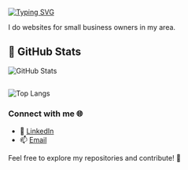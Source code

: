 [![Typing SVG](https://readme-typing-svg.demolab.com?font=winky+sans&weight=900&size=30&pause=1000&color=FFFFFF&width=435&lines=Hey%2C+Im+Jaakko;Website+Developer)](https://git.io/typing-svg)

I do websites for small business owners in my area.

## 🚀 GitHub Stats

![GitHub Stats](https://github-readme-stats.vercel.app/api?username=JaakkoAromaki&show_icons=true&theme=radical)
##
![Top Langs](https://github-readme-stats.vercel.app/api/top-langs/?username=JaakkoAromaki&layout=compact&theme=radical)

### Connect with me 🌐
- 💼 [LinkedIn](YOUR_LINKEDIN_URL)
- 📫 [Email](mailto:YOUR_EMAIL)

Feel free to explore my repositories and contribute! 🚀
